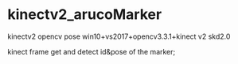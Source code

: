 # kinectv2_arucoMarker
kinectv2  opencv pose 
win10+vs2017+opencv3.3.1+kinect v2 skd2.0

kinect frame get and detect id&pose of the marker;
